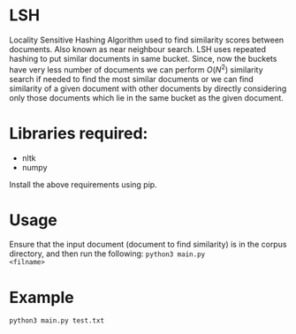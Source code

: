 # LSH
Locality Sensitive Hashing Algorithm used to find similarity scores between documents.
Also known as near neighbour search. LSH uses repeated hashing to put similar documents in same bucket. Since, now the buckets have very less number of documents we can perform $O(N^2)$ similarity search if needed to find the most similar documents or we can find similarity of a given document with other documents by directly considering only those documents which lie in the same bucket as the given document.

# Libraries required:
- nltk
- numpy

Install the above requirements using pip.

# Usage
Ensure that the input document (document to find similarity) is in the corpus directory, and then run the following:
<code>python3 main.py \<filname></code>

# Example
<code>python3 main.py test.txt</code>